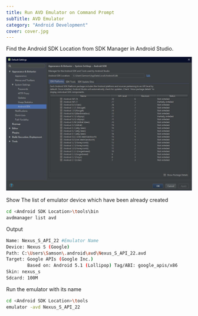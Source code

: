 ```yaml
---
title: Run AVD Emulator on Command Prompt
subTitle: AVD Emulator
category: "Android Development"
cover: cover.jpg
---
```


Find the Android SDK Location from SDK Manager in Android Studio.

![](./sdklocation.JPG)

Show The list of emulator device which have been already created
```bash
cd <Android SDK Location>\tools\bin
avdmanager list avd
```
Output
```bash
Name: Nexus_S_API_22 #Emulator Name
Device: Nexus S (Google)
Path: C:\Users\Samson\.android\avd\Nexus_S_API_22.avd
Target: Google APIs (Google Inc.)
        Based on: Android 5.1 (Lollipop) Tag/ABI: google_apis/x86
Skin: nexus_s
Sdcard: 100M
```
Run the emulator with its name
```bash
cd <Android SDK Location>\tools
emulator -avd Nexus_S_API_22
```